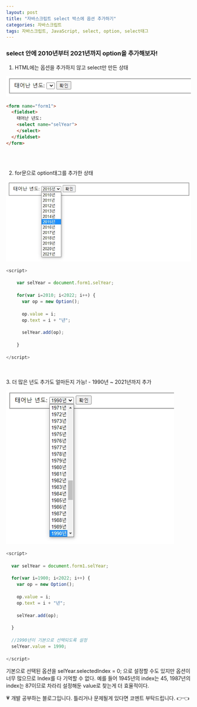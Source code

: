 ```yaml
---
layout: post
title: "자바스크립트 select 박스에 옵션 추가하기"
categories: 자바스크립트
tags: 자바스크립트, JavaScript, select, option, select태그
---
```


### select 안에 2010년부터 2021년까지 option을 추가해보자!

1. HTML에는 옵션을 추가하지 않고 select만 만든 상태

![ex06_jsp](/image/ex06.jpg)

```html
<form name="form1">
  <fieldset>
    태어난 년도:
    <select name="selYear">
    </select>
  </fieldset>
</form>
```
<br>
<br>

2. for문으로 option태그를 추가한 상태

![jsp_ex05](/image/ex05.jpg)

```javascript
<script>

    var selYear = document.form1.selYear;

    for(var i=2010; i<2022; i++) {
      var op = new Option();

      op.value = i;
      op.text = i + "년";

      selYear.add(op);

    }

</script>
```
<br>
<br>
3. 더 많은 년도 추가도 얼마든지 가능!
- 1990년 ~ 2021년까지 추가

![ex07_jsp](/image/ex07.jpg)


```javascript
<script>

  var selYear = document.form1.selYear;

  for(var i=1900; i<2022; i++) {
    var op = new Option();

    op.value = i;
    op.text = i + "년";

    selYear.add(op);

  }

  //1990년이 기본으로 선택되도록 설정
  selYear.value = 1990;

</script>
```

기본으로 선택된 옵션을 selYear.selectedIndex = 0; 으로 설정할 수도 있지만 옵션이 너무 많으므로 Index를 다 기억할 수 없다. 예를 들어 1945년의 index는 45, 1987년의 index는 87이므로 차라리 설정해둔 value로 찾는게 더 효율적이다.

<div class="myc1" id="c1"><span>💗 개발 공부하는 블로그입니다. 틀리거나 문제될게 있다면 코멘트 부탁드립니다. 👉👈</span></div>
